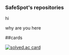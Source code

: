 ### SafeSpot's repositories

hi


why are you here

##cards


[![solved.ac card](https://github-readme-solvedac.hyp3rflow.vercel.app/api/?handle=devluyten)](https://solved.ac/profile/devluyten)
